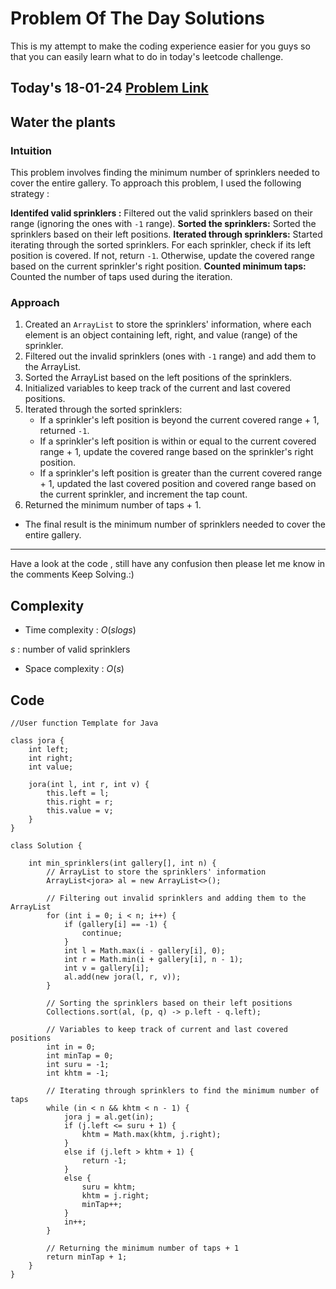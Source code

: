 # Problem Of The Day Solutions

This is my attempt to make the coding experience easier for you guys so that you can easily learn what to do in today's leetcode challenge.

## Today's 18-01-24 [Problem Link](https://www.geeksforgeeks.org/problems/water-the-plants--170646/1)
## Water the plants

### Intuition
This problem involves finding the minimum number of sprinklers needed to cover the entire gallery. To approach this problem, I used the following strategy :

**Identifed valid sprinklers :** Filtered out the valid sprinklers based on their range (ignoring the ones with `-1` range).
**Sorted the sprinklers:** Sorted the sprinklers based on their left positions.
**Iterated through sprinklers:** Started iterating through the sorted sprinklers. For each sprinkler, check if its left position is covered. If not, return `-1`. Otherwise, update the covered range based on the current sprinkler's right position.
**Counted minimum taps:** Counted the number of taps used during the iteration.

### Approach

1. Created an `ArrayList` to store the sprinklers' information, where each element is an object containing left, right, and value (range) of the sprinkler.
2. Filtered out the invalid sprinklers (ones with `-1` range) and add them to the ArrayList.
3. Sorted the ArrayList based on the left positions of the sprinklers.
4. Initialized variables to keep track of the current and last covered positions.
5. Iterated through the sorted sprinklers:
   - If a sprinkler's left position is beyond the current covered range + 1, returned `-1`.
   - If a sprinkler's left position is within or equal to the current covered range + 1, update the covered range based on the sprinkler's right position.
   - If a sprinkler's left position is greater than the current covered range + 1, updated the last covered position and covered range based on the current sprinkler, and increment the tap count.
6. Returned the minimum number of taps + 1.
- The final result is the minimum number of sprinklers needed to cover the entire gallery.

---
Have a look at the code , still have any confusion then please let me know in the comments
Keep Solving.:)

## Complexity
- Time complexity : $O(s log s)$
<!-- Add your time complexity here, e.g. $$O())$$ -->
$s$ : number of valid sprinklers
- Space complexity : $O( s)$
<!-- Add your space complexity here, e.g. $$O(n)$$ -->

## Code
```
//User function Template for Java

class jora {
    int left;
    int right;
    int value;

    jora(int l, int r, int v) {
        this.left = l;
        this.right = r;
        this.value = v;
    }
}

class Solution {
    
    int min_sprinklers(int gallery[], int n) {
        // ArrayList to store the sprinklers' information
        ArrayList<jora> al = new ArrayList<>();

        // Filtering out invalid sprinklers and adding them to the ArrayList
        for (int i = 0; i < n; i++) {
            if (gallery[i] == -1) {
                continue;
            }
            int l = Math.max(i - gallery[i], 0);
            int r = Math.min(i + gallery[i], n - 1);
            int v = gallery[i];
            al.add(new jora(l, r, v));
        }

        // Sorting the sprinklers based on their left positions
        Collections.sort(al, (p, q) -> p.left - q.left);

        // Variables to keep track of current and last covered positions
        int in = 0;
        int minTap = 0;
        int suru = -1;
        int khtm = -1;

        // Iterating through sprinklers to find the minimum number of taps
        while (in < n && khtm < n - 1) {
            jora j = al.get(in);
            if (j.left <= suru + 1) {
                khtm = Math.max(khtm, j.right);
            } 
            else if (j.left > khtm + 1) {
                return -1;
            } 
            else {
                suru = khtm;
                khtm = j.right;
                minTap++;
            }
            in++;
        }

        // Returning the minimum number of taps + 1
        return minTap + 1;
    }
}
```

